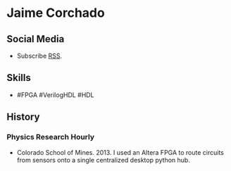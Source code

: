 # Jaime Corchado

## Social Media
- Subscribe [RSS](./feed.xml).

## Skills

- #FPGA #VerilogHDL #HDL

## History

### Physics Research Hourly
- Colorado School of Mines. 2013.
I used an Altera FPGA to route circuits from sensors onto a single centralized desktop python hub.
